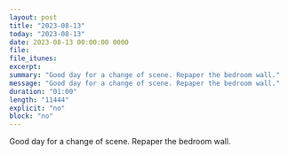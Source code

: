 ```yaml
---
layout: post
title: "2023-08-13"
today: "2023-08-13"
date: 2023-08-13 00:00:00 0000
file:
file_itunes:
excerpt:
summary: "Good day for a change of scene. Repaper the bedroom wall."
message: "Good day for a change of scene. Repaper the bedroom wall."
duration: "01:00"
length: "11444"
explicit: "no"
block: "no"
---
```

Good day for a change of scene. Repaper the bedroom wall.

